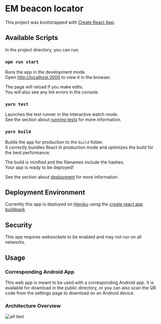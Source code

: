 # EM beacon locator

This project was bootstrapped with [Create React App](https://github.com/facebook/create-react-app).

## Available Scripts

In the project directory, you can run:

### `npm run start`

Runs the app in the development mode.\
Open [http://localhost:3000](http://localhost:3000) to view it in the browser.

The page will reload if you make edits.\
You will also see any lint errors in the console.

### `yarn test`

Launches the test runner in the interactive watch mode.\
See the section about [running tests](https://facebook.github.io/create-react-app/docs/running-tests) for more information.

### `yarn build`

Builds the app for production to the `build` folder.\
It correctly bundles React in production mode and optimizes the build for the best performance.

The build is minified and the filenames include the hashes.\
Your app is ready to be deployed!

See the section about [deployment](https://facebook.github.io/create-react-app/docs/deployment) for more information.

## Deployment Environment
Currently this app is deployed on [Heroku](https://heroku.com) using the [create react app buildpack](https://buildpack-registry.s3.amazonaws.com/buildpacks/mars/create-react-app.tgz)

## Security
This app requires websockets to be enabled and may not run on all networks.

## Usage
### Corresponding Android App
This web app is meant to be used with a corresponding Android app. It is available
for download in the public directory, or you can also scan the QR code from the
settings page to download on an Android device.

### Architecture Overview
![alt text](https://github.com/KevynKelso/beacon-loc/tree/main/src/docs/stack.png?raw=true)
